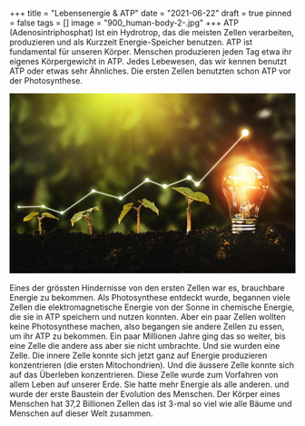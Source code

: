 +++
title = "Lebensenergie & ATP"
date = "2021-06-22"
draft = true
pinned = false
tags = []
image = "900_human-body-2-.jpg"
+++
ATP (Adenosintriphosphat) Ist ein Hydrotrop, das die meisten Zellen verarbeiten, produzieren und als Kurzzeit Energie-Speicher benutzen. ATP ist fundamental für unseren Körper. Menschen produzieren jeden Tag etwa ihr eigenes Körpergewicht in ATP. Jedes Lebewesen, das wir kennen benutzt ATP oder etwas sehr Ähnliches. Die ersten Zellen benutzten schon ATP vor der Photosynthese.

![](e8pprdd24ezbpp88qntuns.jpg)

Eines der grössten Hindernisse von den ersten Zellen war es, brauchbare Energie zu bekommen. Als Photosynthese entdeckt wurde, begannen viele Zellen die elektromagnetische Energie von der Sonne in chemische Energie, die sie in ATP speichern und nutzen konnten. Aber ein paar Zellen wollten keine Photosynthese machen, also begangen sie andere Zellen zu essen, um ihr ATP zu bekommen. Ein paar Millionen Jahre ging das so weiter, bis eine Zelle die andere ass aber sie nicht umbrachte. Und sie wurden eine Zelle. Die innere Zelle konnte sich jetzt ganz auf Energie produzieren konzentrieren (die ersten Mitochondrien). Und die äussere Zelle konnte sich auf das Überleben konzentrieren. Diese Zelle wurde zum Vorfahren von allem Leben auf unserer Erde. Sie hatte mehr Energie als alle anderen. und wurde der erste Baustein der Evolution des Menschen. Der Körper eines Menschen hat 37,2 Billionen Zellen das ist 3-mal so viel wie alle Bäume und Menschen
auf dieser Welt zusammen.
